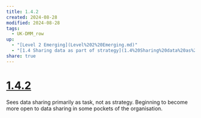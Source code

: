 ```yaml
---
title: 1.4.2
created: 2024-08-28
modified: 2024-08-28
tags:
  - UK-DMM_row
up:
  - "[Level 2 Emerging](Level%202%20Emerging.md)"
  - "[1.4 Sharing data as part of strategy](1.4%20Sharing%20data%20as%20part%20of%20strategy.md)"
share: true
---
```

# [1.4.2](1.4.2.md)

Sees data sharing primarily as task, not as strategy. Beginning to become more open to data sharing in some pockets of the organisation.

